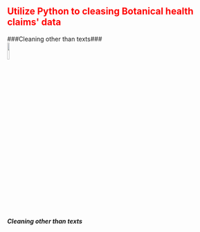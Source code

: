 <h2 style='color:red'> Utilize Python to cleasing Botanical health claims' data </h2> 
###Cleaning other than texts###

<img style = "vertical-align:middle; display:flex" src="https://user-images.githubusercontent.com/65596664/154809596-a7527236-4775-4832-bf69-7eba010c968a.png" width=10% height=10%>

***Cleaning other than texts***
 


